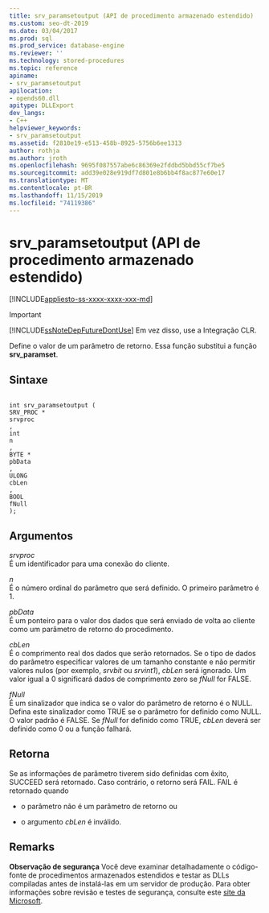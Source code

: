 ```yaml
---
title: srv_paramsetoutput (API de procedimento armazenado estendido)
ms.custom: seo-dt-2019
ms.date: 03/04/2017
ms.prod: sql
ms.prod_service: database-engine
ms.reviewer: ''
ms.technology: stored-procedures
ms.topic: reference
apiname:
- srv_paramsetoutput
apilocation:
- opends60.dll
apitype: DLLExport
dev_langs:
- C++
helpviewer_keywords:
- srv_paramsetoutput
ms.assetid: f2810e19-e513-458b-8925-5756b6ee1313
author: rothja
ms.author: jroth
ms.openlocfilehash: 9695f087557abe6c86369e2fddbd5bbd55cf7be5
ms.sourcegitcommit: add39e028e919df7d801e8b6bb4f8ac877e60e17
ms.translationtype: MT
ms.contentlocale: pt-BR
ms.lasthandoff: 11/15/2019
ms.locfileid: "74119386"
---
```

# <a name="srv_paramsetoutput-extended-stored-procedure-api"></a>srv_paramsetoutput (API de procedimento armazenado estendido)
[!INCLUDE[appliesto-ss-xxxx-xxxx-xxx-md](../../includes/appliesto-ss-xxxx-xxxx-xxx-md.md)]
    
> [!IMPORTANT]  
>  [!INCLUDE[ssNoteDepFutureDontUse](../../includes/ssnotedepfuturedontuse-md.md)] Em vez disso, use a Integração CLR.  
  
 Define o valor de um parâmetro de retorno. Essa função substitui a função **srv_paramset**.  
  
## <a name="syntax"></a>Sintaxe  
  
```  
  
int srv_paramsetoutput (  
SRV_PROC *  
srvproc  
,  
int  
n  
,  
BYTE *  
pbData  
,  
ULONG   
cbLen  
,  
BOOL  
fNull   
);  
```  
  
## <a name="arguments"></a>Argumentos  
 *srvproc*  
 É um identificador para uma conexão do cliente.  
  
 *n*  
 É o número ordinal do parâmetro que será definido. O primeiro parâmetro é 1.  
  
 *pbData*  
 É um ponteiro para o valor dos dados que será enviado de volta ao cliente como um parâmetro de retorno do procedimento.  
  
 *cbLen*  
 É o comprimento real dos dados que serão retornados. Se o tipo de dados do parâmetro especificar valores de um tamanho constante e não permitir valores nulos (por exemplo, *srvbit* ou *srvint1*), *cbLen* será ignorado. Um valor igual a 0 significará dados de comprimento zero se *fNull* for FALSE.  
  
 *fNull*  
 É um sinalizador que indica se o valor do parâmetro de retorno é o NULL. Defina este sinalizador como TRUE se o parâmetro for definido como NULL. O valor padrão é FALSE. Se *fNull* for definido como TRUE, *cbLen* deverá ser definido como 0 ou a função falhará.  
  
## <a name="returns"></a>Retorna  
 Se as informações de parâmetro tiverem sido definidas com êxito, SUCCEED será retornado. Caso contrário, o retorno será FAIL. FAIL é retornado quando  
  
-   o parâmetro não é um parâmetro de retorno ou  
  
-   o argumento *cbLen* é inválido.  
  
## <a name="remarks"></a>Remarks  
 **Observação de segurança** Você deve examinar detalhadamente o código-fonte de procedimentos armazenados estendidos e testar as DLLs compiladas antes de instalá-las em um servidor de produção. Para obter informações sobre revisão e testes de segurança, consulte este [site da Microsoft](https://go.microsoft.com/fwlink/?LinkID=54761&amp;clcid=0x409https://msdn.microsoft.com/security/).  
  
  
